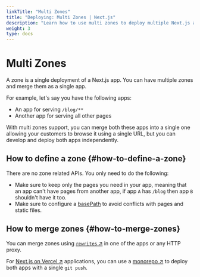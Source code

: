 ```yaml
---
linkTitle: "Multi Zones"
title: "Deploying: Multi Zones | Next.js"
description: "Learn how to use multi zones to deploy multiple Next.js apps as a single app."
weight: 3
type: docs
---
```


# Multi Zones

A zone is a single deployment of a Next.js app. You can have multiple zones and merge them as a single app.

For example, let's say you have the following apps:

- An app for serving `/blog/**`
- Another app for serving all other pages

With multi zones support, you can merge both these apps into a single one allowing your customers to browse it using a single URL, but you can develop and deploy both apps independently.

## How to define a zone {#how-to-define-a-zone}

There are no zone related APIs. You only need to do the following:

- Make sure to keep only the pages you need in your app, meaning that an app can't have pages from another app, if app `A` has `/blog` then app `B` shouldn't have it too.
- Make sure to configure a [basePath](/nextjs/13.5/using-app-router/api-reference/next-config-js-options/basePath) to avoid conflicts with pages and static files.

## How to merge zones {#how-to-merge-zones}

You can merge zones using [`rewrites` ↗](https://nextjs.org/docs/pages/api-reference/next-config-js/rewrites.html) in one of the apps or any HTTP proxy.

For [Next.js on Vercel ↗](https://vercel.com/?utm_source=next-site&utm_medium=docs&utm_campaign=next-website) applications, you can use a [monorepo ↗](https://vercel.com/blog/monorepos-are-changing-how-teams-build-software?utm_source=next-site&utm_medium=docs&utm_campaign=next-website) to deploy both apps with a single `git push`.
